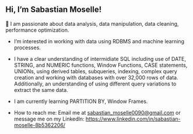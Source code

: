 ## Hi, I’m Sabastian Moselle!

:open_hands: I am passionate about data analysis, data manipulation, data cleaning, performance optimization.
- I’m interested in working with data using RDBMS and machine learning processes.
-  I have a clear understanding of intermidiate SQL including use of DATE, STRING, and NUMERIC functions, Window Functions, CASE statements, UNIONs,
using derived tables, subqueries, indexing, complex query creation and working with databases with over 32,000 rows of data.
Additionally, an understanding of using different query variations to extract the same data.
- I am currently learning PARTITION BY, Window Frames.

- How to reach me: Email me at sabastian_moselle0090@gmail.com or message me on my LinkedIn: https://www.linkedin.com/in/sabastian-moselle-8b5362206/

<!---
SabastianMoselle/SabastianMoselle is a ✨ special ✨ repository because its `README.md` (this file) appears on your GitHub profile.
You can click the Preview link to take a look at your changes.
--->
